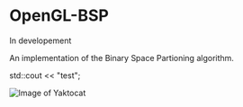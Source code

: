 # OpenGL-BSP
In developement

An implementation of the Binary Space Partioning algorithm.

<addr> std::cout << "test";

![Image of Yaktocat](https://octodex.github.com/images/yaktocat.png)

